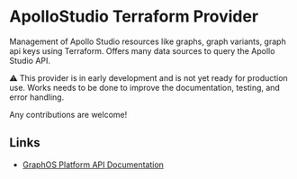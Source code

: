 # ApolloStudio Terraform Provider

Management of Apollo Studio resources like graphs, graph variants, graph api keys using Terraform.
Offers many data sources to query the Apollo Studio API.

:warning: This provider is in early development and is not yet ready for production use. Works needs to be done to improve the documentation, testing, and error handling.

Any contributions are welcome!

## Links

- [GraphOS Platform API Documentation](https://www.apollographql.com/docs/graphos/platform-api/)
